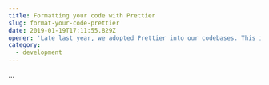 ```yaml
---
title: Formatting your code with Prettier
slug: format-your-code-prettier
date: 2019-01-19T17:11:55.829Z
opener: 'Late last year, we adopted Prettier into our codebases. This is why.'
category:
  - development
---
```

...
